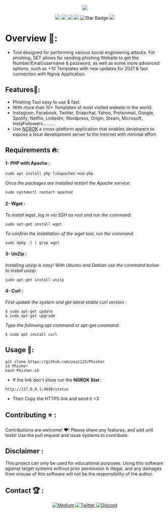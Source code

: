 <p align="center">
  <img src="https://github.com/yezz123/Phisher/blob/master/.github/Banner.gif">
  </p>
<p align="center">
   <img src="https://img.shields.io/badge/Dev-Yezz123-green?style"/>
   <img src="https://img.shields.io/github/license/yezz123/phisher"/>
   <img src="https://img.shields.io/github/stars/yezz123/phisher"/>
   <img src="https://img.shields.io/github/forks/yezz123/phisher"/>
   <img src="https://img.shields.io/static/v1?label=%F0%9F%8C%9F&message=If%20Useful&style=style=flat&color=BC4E99" alt="Star Badge"/>
   <img src="https://visitor-badge.laobi.icu/badge?page_id=yezz123.Pretty-Readme">
</p>

# Overview 🤯:
- Tool designed for performing various social engineering attacks. For phishing, SET allows for sending phishing Website to get the Number/Email/username & password, as well as some more advanced options, such as +10 Templates with new updates for 2021 & fast connection with Ngrok Application.

## Features🔑:

- Phishing Tool easy to use & fast.
- With more than 10+ Templates of most visited website in the world.
- Instagram, Facebook, Twitter, Snapchat, Yahoo, Protonmail, Google, Spotify, Netflix, Linkedin, Wordpress, Origin, Steam, Microsoft, InstaFollowers..........
- Use [NGROK](https://ngrok.com/) a cross-platform application that enables developers to expose a local development server to the Internet with minimal effort. 

## Requirements 🔥:

#### 1- PHP with Apache :
```
sudo apt install php libapache2-mod-php
```
<i>Once the packages are installed restart the Apache service:</i>
```
sudo systemctl restart apache2
```

#### 2- Wget :

<i>To install wget ,log in via SSH as root and run the command:</i>
```
sudo apt-get install wget
```
<i>To confirm the installation of the wget tool, run the command.</i>
```
sudo dpkg -l | grep wget
```

#### 3- UnZip :

<i>Installing unzip is easy! With Ubuntu and Debian use the command below to install unzip:</i>
```
sudo apt-get install unzip
```

#### 4- Curl :
<i>First update the system and get latest stable curl version :</i>
```
$ sudo apt-get update
$ sudo apt-get upgrade
```
<i>Type the following apt command or apt-get command:</i>
```
$ sudo apt install curl
```

## Usage 🐍:

```
git clone https://github.com/yezz123/Phisher
cd Phisher
bash Phisher.sh
```
- If the link don't show run the **NGROK Stat** :
```
http://127.0.0.1:4040/status
```
- Then Copy the HTTPS link and send it <3

## Contributing ⭐ :
Contributions are welcome! ♥! Please share any features, and add unit tests! Use the pull request and issue systems to contribute.

## Disclaimer  :
This project can only be used for educational purposes. Using this software against target systems without prior permission is illegal, and any damages from misuse of this software will not be the responsibility of the author.

## Contact 🏆 :
<p align="center">
    <a href="https://yassertahiri.medium.com/">
    <img alt="Medium" src="https://img.shields.io/badge/Medium%20-%23000000.svg?&style=for-the-badge&logo=Medium&logoColor=white"/></a>
    <a href="https://twitter.com/THyasser1">
    <img alt="Twitter" src="https://img.shields.io/badge/Twitter%20-%231DA1F2.svg?&style=for-the-badge&logo=Twitter&logoColor=white"</a>
    <a href="https://discord.gg/crNvkTYPYG">
    <img alt="Discord" src="https://img.shields.io/badge/Discord%20-%237289DA.svg?&style=for-the-badge&logo=discord&logoColor=white"/></a>
</p>
